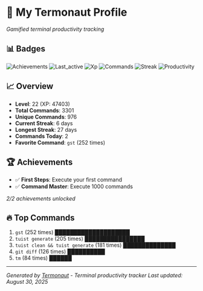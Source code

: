 # 🚀 My Termonaut Profile

*Gamified terminal productivity tracking*

## 📊 Badges

![Achievements](https://img.shields.io/badge/Achievements-5%2F10-blue?style=flat-square&logo=terminal&logoColor=white) ![Last_active](https://img.shields.io/badge/Last+Active-3h+ago-green?style=flat-square&logo=terminal&logoColor=white) ![Xp](https://img.shields.io/badge/XP-Level+22+%2847403%2F52900%29-blue?style=flat-square&logo=terminal&logoColor=white) ![Commands](https://img.shields.io/badge/Commands-3301-blue?style=flat-square&logo=terminal&logoColor=white) ![Streak](https://img.shields.io/badge/Streak-6+days-green?style=flat-square&logo=terminal&logoColor=white) ![Productivity](https://img.shields.io/badge/Productivity-80.0%25-green?style=flat-square&logo=terminal&logoColor=white) 

## 📈 Overview

- **Level**: 22 (XP: 47403)
- **Total Commands**: 3301
- **Unique Commands**: 976
- **Current Streak**: 6 days
- **Longest Streak**: 27 days
- **Commands Today**: 2
- **Favorite Command**: `gst` (252 times)

## 🏆 Achievements

- ✅ **First Steps**: Execute your first command
- ✅ **Command Master**: Execute 1000 commands

*2/2 achievements unlocked*

## 🔥 Top Commands

1. `gst` (252 times) ████████████████████
2. `tuist generate` (205 times) ████████████████
3. `tuist clean && tuist generate` (181 times) ██████████████
4. `git diff` (126 times) ██████████
5. `tm` (84 times) ██████

---

*Generated by [Termonaut](https://github.com/oiahoon/termonaut) - Terminal productivity tracker*
*Last updated: August 30, 2025*
